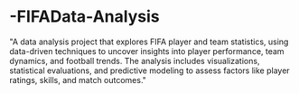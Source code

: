 # -FIFAData-Analysis
"A data analysis project that explores FIFA player and team statistics, using data-driven techniques to uncover insights into player performance, team dynamics, and football trends. The analysis includes visualizations, statistical evaluations, and predictive modeling to assess factors like player ratings, skills, and match outcomes."
